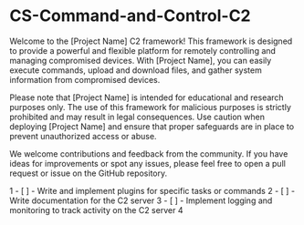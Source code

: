 # CS-Command-and-Control-C2

Welcome to the [Project Name] C2 framework! This framework is designed to provide a powerful and flexible platform for remotely controlling and managing compromised devices. With [Project Name], you can easily execute commands, upload and download files, and gather system information from compromised devices.

Please note that [Project Name] is intended for educational and research purposes only. The use of this framework for malicious purposes is strictly prohibited and may result in legal consequences. Use caution when deploying [Project Name] and ensure that proper safeguards are in place to prevent unauthorized access or abuse.

We welcome contributions and feedback from the community. If you have ideas for improvements or spot any issues, please feel free to open a pull request or issue on the GitHub repository.

1 - [ ] - Write and implement plugins for specific tasks or commands
2 - [ ] - Write documentation for the C2 server
3 - [ ] - Implement logging and monitoring to track activity on the C2 server
4

